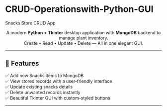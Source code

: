 # CRUD-Operationswith-Python-GUI
Snacks Store CRUD App
<p align="center">
A modern <b>Python + Tkinter</b> desktop application with <b>MongoDB</b> backend to manage plant inventory.<br>
Create • Read • Update • Delete — All in one elegant GUI.
</p>


---

## 🚀 Features
✅ Add new Snacks items to MongoDB  
✅ View stored records with a user-friendly interface  
✅ Update existing snacks details  
✅ Delete unwanted records instantly  
✅ Beautiful Tkinter GUI with custom-styled buttons

---

